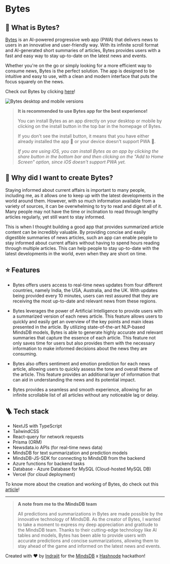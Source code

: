 # Bytes

## 🤔 What is Bytes?

[Bytes](https://bytesnews.vercel.app) is an AI-powered progressive web app (PWA) that delivers news to users in an innovative and user-friendly way. With its infinite scroll format and AI-generated short summaries of articles, Bytes provides users with a fast and easy way to stay up-to-date on the latest news and events.

Whether you're on the go or simply looking for a more efficient way to consume news, Bytes is the perfect solution. The app is designed to be intuitive and easy to use, with a clean and modern interface that puts the focus squarely on the news.

Check out Bytes by clicking [here](https://bytesnews.vercel.app)!

![Bytes desktop and mobile versions](https://user-images.githubusercontent.com/43838718/235523530-f6b21de0-db70-413d-a30b-2c53847cd439.png)

> **It is recommended to use Bytes app for the best experience!**
>
> You can install Bytes as an app directly on your desktop or mobile by clicking on the install button in the top bar in the homepage of Bytes.
> 
> If you don't see the install button, it means that you have either already installed the app 🥳 or your device doesn't support PWA 🥺.
> 
> *If you are using iOS, you can install Bytes as an app by clicking the share button in the bottom bar and then clicking on the "Add to Home Screen" option, since iOS doesn't support PWA yet.*

## 👀 Why did I want to create Bytes?

Staying informed about current affairs is important to many people, including me, as it allows one to keep up with the latest developments in the world around them. However, with so much information available from a variety of sources, it can be overwhelming to try to read and digest all of it. Many people may not have the time or inclination to read through lengthy articles regularly, yet still want to stay informed.

This is when I thought building a good app that provides summarized article content can be incredibly valuable. By providing concise and easily digestible summaries of news articles, such an app can enable people to stay informed about current affairs without having to spend hours reading through multiple articles. This can help people to stay up-to-date with the latest developments in the world, even when they are short on time.

## ⭐️ Features

- Bytes offers users access to real-time news updates from four different countries, namely India, the USA, Australia, and the UK. With updates being provided every 10 minutes, users can rest assured that they are receiving the most up-to-date and relevant news from these regions.

- Bytes leverages the power of Artificial Intelligence to provide users with a summarized version of each news article. This feature allows users to quickly and easily get an overview of the key points and main ideas presented in the article. By utilizing state-of-the-art NLP-based MindsDB models, Bytes is able to generate highly accurate and relevant summaries that capture the essence of each article. This feature not only saves time for users but also provides them with the necessary information to make informed decisions about the news they are consuming.

- Bytes also offers sentiment and emotion prediction for each news article, allowing users to quickly assess the tone and overall theme of the article. This feature provides an additional layer of information that can aid in understanding the news and its potential impact.

- Bytes provides a seamless and smooth experience, allowing for an infinite scrollable list of all articles without any noticeable lag or delay.

## 🪜 Tech stack

- NextJS with TypeScript
- TailwindCSS
- React-query for network requests
- Prisma (ORM)
- Newsdata.io APIs (for real-time news data)
- MindsDB for text summarization and prediction models
- MindsDB-JS-SDK for connecting to MindsDB from the backend
- Azure functions for backend tasks
- Database - Azure Database for MySQL (Cloud-hosted MySQL DB)
- Vercel (for cloud deployment)

To know more about the creation and working of Bytes, do check out this [article](https://blogsbyindrajit.hashnode.dev/introducing-bytes-news-redefined)!

<hr />

> **A note from me to the MindsDB team**
>
> All predictions and summarizations in Bytes are made possible by the innovative technology of MindsDB. As the creator of Bytes, I wanted to take a moment to express my deep appreciation and gratitude to the MindsDB team. Thanks to their cutting-edge technology like AI tables and models, Bytes has been able to provide users with accurate predictions and concise summarizations, allowing them to stay ahead of the game and informed on the latest news and events.

Created with ❤️ by [Indrajit](https://thisisindrajit.github.io/portfolio/) for the [MindsDB](https://cloud.mindsdb.com) x [Hashnode](https://hashnode.com) hackathon!
